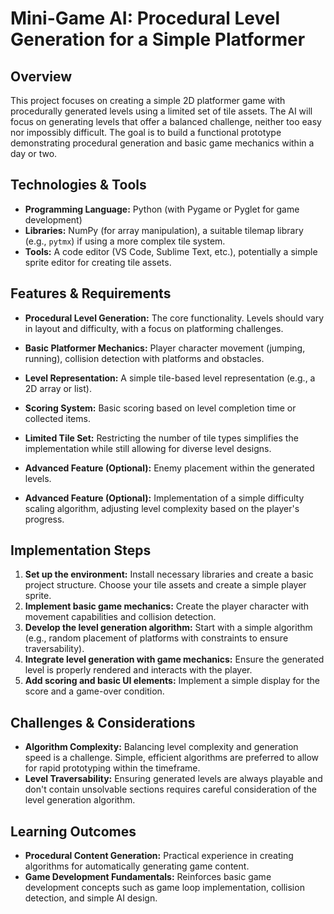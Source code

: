 # Mini-Game AI:  Procedural Level Generation for a Simple Platformer

## Overview

This project focuses on creating a simple 2D platformer game with procedurally generated levels using a limited set of tile assets. The AI will focus on generating levels that offer a balanced challenge, neither too easy nor impossibly difficult.  The goal is to build a functional prototype demonstrating procedural generation and basic game mechanics within a day or two.


## Technologies & Tools

* **Programming Language:** Python (with Pygame or Pyglet for game development)
* **Libraries:**  NumPy (for array manipulation), a suitable tilemap library (e.g., `pytmx`) if using a more complex tile system.
* **Tools:**  A code editor (VS Code, Sublime Text, etc.), potentially a simple sprite editor for creating tile assets.


## Features & Requirements

- **Procedural Level Generation:**  The core functionality.  Levels should vary in layout and difficulty, with a focus on platforming challenges.
- **Basic Platformer Mechanics:** Player character movement (jumping, running), collision detection with platforms and obstacles.
- **Level Representation:**  A simple tile-based level representation (e.g., a 2D array or list).
- **Scoring System:**  Basic scoring based on level completion time or collected items.
- **Limited Tile Set:**  Restricting the number of tile types simplifies the implementation while still allowing for diverse level designs.

- **Advanced Feature (Optional):**  Enemy placement within the generated levels.
- **Advanced Feature (Optional):**  Implementation of a simple difficulty scaling algorithm, adjusting level complexity based on the player's progress.


## Implementation Steps

1. **Set up the environment:** Install necessary libraries and create a basic project structure.  Choose your tile assets and create a simple player sprite.
2. **Implement basic game mechanics:** Create the player character with movement capabilities and collision detection.
3. **Develop the level generation algorithm:**  Start with a simple algorithm (e.g., random placement of platforms with constraints to ensure traversability).
4. **Integrate level generation with game mechanics:** Ensure the generated level is properly rendered and interacts with the player.
5. **Add scoring and basic UI elements:**  Implement a simple display for the score and a game-over condition.


## Challenges & Considerations

- **Algorithm Complexity:** Balancing level complexity and generation speed is a challenge.  Simple, efficient algorithms are preferred to allow for rapid prototyping within the timeframe.
- **Level Traversability:** Ensuring generated levels are always playable and don't contain unsolvable sections requires careful consideration of the level generation algorithm.


## Learning Outcomes

- **Procedural Content Generation:** Practical experience in creating algorithms for automatically generating game content.
- **Game Development Fundamentals:** Reinforces basic game development concepts such as game loop implementation, collision detection, and simple AI design.


